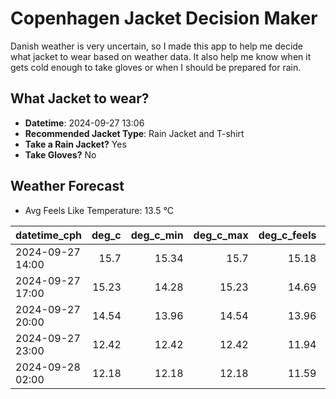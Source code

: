 
# Copenhagen Jacket Decision Maker

Danish weather is very uncertain, so I made this app to help me decide what jacket to wear based on weather data. 
It also help me know when it gets cold enough to take gloves or when I should be prepared for rain.

## What Jacket to wear?

- **Datetime**: 2024-09-27 13:06
- **Recommended Jacket Type**: Rain Jacket and T-shirt
- **Take a Rain Jacket?** Yes
- **Take Gloves?** No

## Weather Forecast
- Avg Feels Like Temperature: 13.5 °C

| datetime_cph     |   deg_c |   deg_c_min |   deg_c_max |   deg_c_feels | weather   | wind   | rain   |
|:-----------------|--------:|------------:|------------:|--------------:|:----------|:-------|:-------|
| 2024-09-27 14:00 |   15.7  |       15.34 |       15.7  |         15.18 | Clouds    | High   | None   |
| 2024-09-27 17:00 |   15.23 |       14.28 |       15.23 |         14.69 | Rain      | High   | Low    |
| 2024-09-27 20:00 |   14.54 |       13.96 |       14.54 |         13.96 | Rain      | High   | Low    |
| 2024-09-27 23:00 |   12.42 |       12.42 |       12.42 |         11.94 | Rain      | High   | Low    |
| 2024-09-28 02:00 |   12.18 |       12.18 |       12.18 |         11.59 | Rain      | High   | Low    |
        